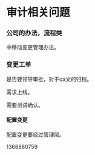 # 审计相关问题



### 公司的办法，流程类

中移动变更管理办法。



### 变更工单

是否要领导审批，对于oa文的归档。



需求上线。

需要测试确认。



#### 配置变更

配置变更要经过管理层。



1368880759




